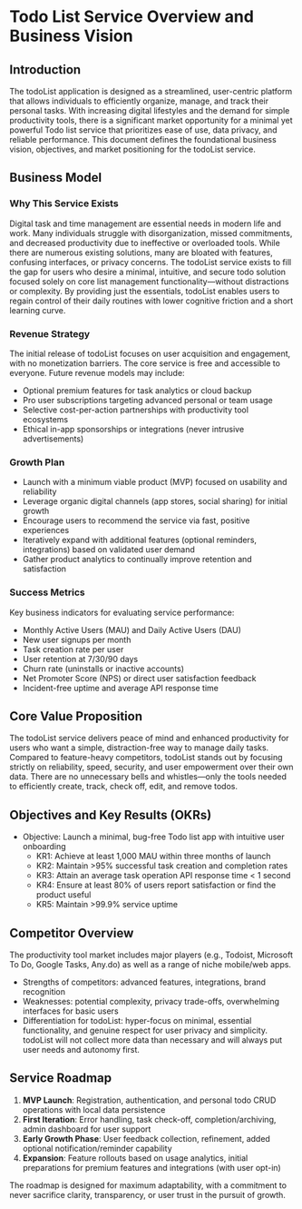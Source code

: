 # Todo List Service Overview and Business Vision

## Introduction
The todoList application is designed as a streamlined, user-centric platform that allows individuals to efficiently organize, manage, and track their personal tasks. With increasing digital lifestyles and the demand for simple productivity tools, there is a significant market opportunity for a minimal yet powerful Todo list service that prioritizes ease of use, data privacy, and reliable performance. This document defines the foundational business vision, objectives, and market positioning for the todoList service.

## Business Model

### Why This Service Exists
Digital task and time management are essential needs in modern life and work. Many individuals struggle with disorganization, missed commitments, and decreased productivity due to ineffective or overloaded tools. While there are numerous existing solutions, many are bloated with features, confusing interfaces, or privacy concerns. The todoList service exists to fill the gap for users who desire a minimal, intuitive, and secure todo solution focused solely on core list management functionality—without distractions or complexity. By providing just the essentials, todoList enables users to regain control of their daily routines with lower cognitive friction and a short learning curve.

### Revenue Strategy
The initial release of todoList focuses on user acquisition and engagement, with no monetization barriers. The core service is free and accessible to everyone. Future revenue models may include: 
- Optional premium features for task analytics or cloud backup
- Pro user subscriptions targeting advanced personal or team usage
- Selective cost-per-action partnerships with productivity tool ecosystems
- Ethical in-app sponsorships or integrations (never intrusive advertisements)

### Growth Plan
- Launch with a minimum viable product (MVP) focused on usability and reliability
- Leverage organic digital channels (app stores, social sharing) for initial growth
- Encourage users to recommend the service via fast, positive experiences
- Iteratively expand with additional features (optional reminders, integrations) based on validated user demand
- Gather product analytics to continually improve retention and satisfaction

### Success Metrics
Key business indicators for evaluating service performance:
- Monthly Active Users (MAU) and Daily Active Users (DAU)
- New user signups per month
- Task creation rate per user
- User retention at 7/30/90 days
- Churn rate (uninstalls or inactive accounts)
- Net Promoter Score (NPS) or direct user satisfaction feedback
- Incident-free uptime and average API response time

## Core Value Proposition
The todoList service delivers peace of mind and enhanced productivity for users who want a simple, distraction-free way to manage daily tasks. Compared to feature-heavy competitors, todoList stands out by focusing strictly on reliability, speed, security, and user empowerment over their own data. There are no unnecessary bells and whistles—only the tools needed to efficiently create, track, check off, edit, and remove todos.

## Objectives and Key Results (OKRs)
- Objective: Launch a minimal, bug-free Todo list app with intuitive user onboarding
  - KR1: Achieve at least 1,000 MAU within three months of launch
  - KR2: Maintain >95% successful task creation and completion rates
  - KR3: Attain an average task operation API response time < 1 second
  - KR4: Ensure at least 80% of users report satisfaction or find the product useful
  - KR5: Maintain >99.9% service uptime

## Competitor Overview
The productivity tool market includes major players (e.g., Todoist, Microsoft To Do, Google Tasks, Any.do) as well as a range of niche mobile/web apps.
- Strengths of competitors: advanced features, integrations, brand recognition
- Weaknesses: potential complexity, privacy trade-offs, overwhelming interfaces for basic users
- Differentiation for todoList: hyper-focus on minimal, essential functionality, and genuine respect for user privacy and simplicity. todoList will not collect more data than necessary and will always put user needs and autonomy first.

## Service Roadmap
1. **MVP Launch**: Registration, authentication, and personal todo CRUD operations with local data persistence
2. **First Iteration**: Error handling, task check-off, completion/archiving, admin dashboard for user support
3. **Early Growth Phase**: User feedback collection, refinement, added optional notification/reminder capability
4. **Expansion**: Feature rollouts based on usage analytics, initial preparations for premium features and integrations (with user opt-in)

The roadmap is designed for maximum adaptability, with a commitment to never sacrifice clarity, transparency, or user trust in the pursuit of growth.
